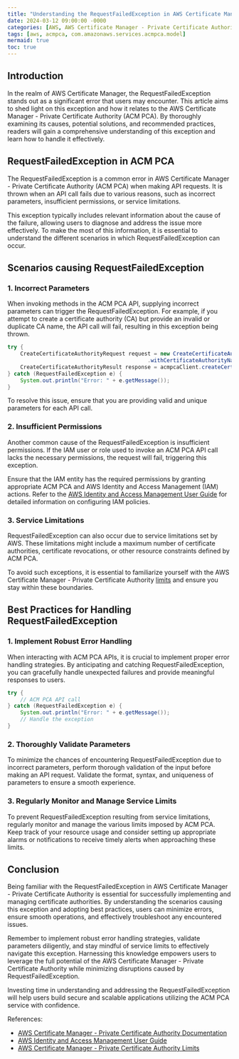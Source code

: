 ```yaml
---
title: "Understanding the RequestFailedException in AWS Certificate Manager - Private Certificate Authority"
date: 2024-03-12 09:00:00 -0000
categories: [AWS, AWS Certificate Manager - Private Certificate Authority]
tags: [aws, acmpca, com.amazonaws.services.acmpca.model]
mermaid: true
toc: true
---
```



## Introduction

In the realm of AWS Certificate Manager, the RequestFailedException stands out as a significant error that users may encounter. This article aims to shed light on this exception and how it relates to the AWS Certificate Manager - Private Certificate Authority (ACM PCA). By thoroughly examining its causes, potential solutions, and recommended practices, readers will gain a comprehensive understanding of this exception and learn how to handle it effectively.

## RequestFailedException in ACM PCA

The RequestFailedException is a common error in AWS Certificate Manager - Private Certificate Authority (ACM PCA) when making API requests. It is thrown when an API call fails due to various reasons, such as incorrect parameters, insufficient permissions, or service limitations.

This exception typically includes relevant information about the cause of the failure, allowing users to diagnose and address the issue more effectively. To make the most of this information, it is essential to understand the different scenarios in which RequestFailedException can occur.

## Scenarios causing RequestFailedException

### 1. Incorrect Parameters

When invoking methods in the ACM PCA API, supplying incorrect parameters can trigger the RequestFailedException. For example, if you attempt to create a certificate authority (CA) but provide an invalid or duplicate CA name, the API call will fail, resulting in this exception being thrown.

```java
try {
    CreateCertificateAuthorityRequest request = new CreateCertificateAuthorityRequest()
                                            .withCertificateAuthorityName("Invalid CA Name");
    CreateCertificateAuthorityResult response = acmpcaClient.createCertificateAuthority(request);
} catch (RequestFailedException e) {
    System.out.println("Error: " + e.getMessage());
}
```

To resolve this issue, ensure that you are providing valid and unique parameters for each API call.

### 2. Insufficient Permissions

Another common cause of the RequestFailedException is insufficient permissions. If the IAM user or role used to invoke an ACM PCA API call lacks the necessary permissions, the request will fail, triggering this exception.

Ensure that the IAM entity has the required permissions by granting appropriate ACM PCA and AWS Identity and Access Management (IAM) actions. Refer to the [AWS Identity and Access Management User Guide](https://docs.aws.amazon.com/IAM/latest/UserGuide/reference_policies_elements.html) for detailed information on configuring IAM policies.

### 3. Service Limitations

RequestFailedException can also occur due to service limitations set by AWS. These limitations might include a maximum number of certificate authorities, certificate revocations, or other resource constraints defined by ACM PCA.

To avoid such exceptions, it is essential to familiarize yourself with the AWS Certificate Manager - Private Certificate Authority [limits](https://docs.aws.amazon.com/acm-pca/latest/userguide/PcaLimits.html) and ensure you stay within these boundaries.

## Best Practices for Handling RequestFailedException

### 1. Implement Robust Error Handling

When interacting with ACM PCA APIs, it is crucial to implement proper error handling strategies. By anticipating and catching RequestFailedException, you can gracefully handle unexpected failures and provide meaningful responses to users.

```java
try {
    // ACM PCA API call
} catch (RequestFailedException e) {
    System.out.println("Error: " + e.getMessage());
    // Handle the exception
}
```

### 2. Thoroughly Validate Parameters

To minimize the chances of encountering RequestFailedException due to incorrect parameters, perform thorough validation of the input before making an API request. Validate the format, syntax, and uniqueness of parameters to ensure a smooth experience.

### 3. Regularly Monitor and Manage Service Limits

To prevent RequestFailedException resulting from service limitations, regularly monitor and manage the various limits imposed by ACM PCA. Keep track of your resource usage and consider setting up appropriate alarms or notifications to receive timely alerts when approaching these limits.

## Conclusion

Being familiar with the RequestFailedException in AWS Certificate Manager - Private Certificate Authority is essential for successfully implementing and managing certificate authorities. By understanding the scenarios causing this exception and adopting best practices, users can minimize errors, ensure smooth operations, and effectively troubleshoot any encountered issues.

Remember to implement robust error handling strategies, validate parameters diligently, and stay mindful of service limits to effectively navigate this exception. Harnessing this knowledge empowers users to leverage the full potential of the AWS Certificate Manager - Private Certificate Authority while minimizing disruptions caused by RequestFailedException.

Investing time in understanding and addressing the RequestFailedException will help users build secure and scalable applications utilizing the ACM PCA service with confidence.


References:
- [AWS Certificate Manager - Private Certificate Authority Documentation](https://docs.aws.amazon.com/acm-pca/latest/userguide/PcaWelcome.html)
- [AWS Identity and Access Management User Guide](https://docs.aws.amazon.com/IAM/latest/UserGuide/reference_policies_elements.html)
- [AWS Certificate Manager - Private Certificate Authority Limits](https://docs.aws.amazon.com/acm-pca/latest/userguide/PcaLimits.html)
